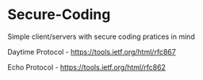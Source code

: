 # Secure-Coding
Simple client/servers with secure coding pratices in mind

Daytime Protocol - https://tools.ietf.org/html/rfc867

Echo Protocol - https://tools.ietf.org/html/rfc862
